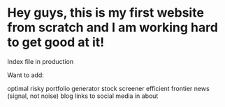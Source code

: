 # Hey guys, this is my first website from scratch and I am working hard to get good at it!
Index file in production

Want to add:

optimal risky portfolio generator
stock screener
efficient frontier
news (signal, not noise)
blog
links to social media in about 


